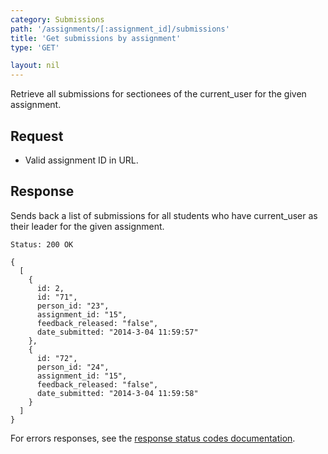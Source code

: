 ```yaml
---
category: Submissions
path: '/assignments/[:assignment_id]/submissions'
title: 'Get submissions by assignment'
type: 'GET'

layout: nil
---
```


Retrieve all submissions for sectionees of the current_user for the given assignment.

## Request

* Valid assignment ID in URL.

## Response

Sends back a list of submissions for all students who have current_user as their leader for the given assignment.

```Status: 200 OK```
```
{
  [
    {
      id: 2,
      id: "71",
      person_id: "23",
      assignment_id: "15",
      feedback_released: "false",
      date_submitted: "2014-3-04 11:59:57"
    },
    {
      id: "72",
      person_id: "24",
      assignment_id: "15",
      feedback_released: "false",
      date_submitted: "2014-3-04 11:59:58"
    }
  ]
}
```

For errors responses, see the [response status codes documentation](#response-status-codes).
